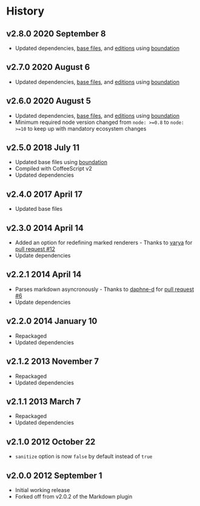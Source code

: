 # History

## v2.8.0 2020 September 8

-   Updated dependencies, [base files](https://github.com/bevry/base), and [editions](https://editions.bevry.me) using [boundation](https://github.com/bevry/boundation)

## v2.7.0 2020 August 6

-   Updated dependencies, [base files](https://github.com/bevry/base), and [editions](https://editions.bevry.me) using [boundation](https://github.com/bevry/boundation)

## v2.6.0 2020 August 5

-   Updated dependencies, [base files](https://github.com/bevry/base), and [editions](https://editions.bevry.me) using [boundation](https://github.com/bevry/boundation)
-   Minimum required node version changed from `node: >=0.8` to `node: >=10` to keep up with mandatory ecosystem changes

## v2.5.0 2018 July 11

-   Updated base files using [boundation](https://github.com/bevry/boundation)
-   Compiled with CoffeeScript v2
-   Updated dependencies

## v2.4.0 2017 April 17

-   Updated base files

## v2.3.0 2014 April 14

-   Added an option for redefining marked renderers - Thanks to [varya](https://github.com/varya) for [pull request #12](https://github.com/docpad/docpad-plugin-marked/pull/12)
-   Update dependencies

## v2.2.1 2014 April 14

-   Parses markdown asyncronously - Thanks to [daphne-d](https://github.com/daphne-d) for [pull request #6](https://github.com/docpad/docpad-plugin-marked/pull/6)
-   Update dependencies

## v2.2.0 2014 January 10

-   Repackaged
-   Updated dependencies

## v2.1.2 2013 November 7

-   Repackaged
-   Updated dependencies

## v2.1.1 2013 March 7

-   Repackaged
-   Updated dependencies

## v2.1.0 2012 October 22

-   `sanitize` option is now `false` by default instead of `true`

## v2.0.0 2012 September 1

-   Initial working release
-   Forked off from v2.0.2 of the Markdown plugin
